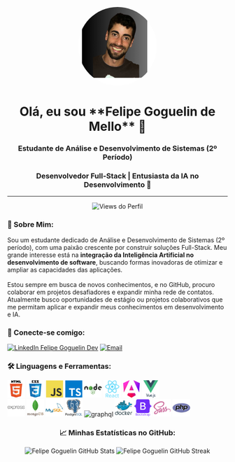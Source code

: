 
<p align="center">
<p align="center">
  <img src="https://raw.githubusercontent.com/felipe-goguelin/felipe-goguelin/96148fc5bfd8eb5518c9574646eccb8dcd6a2602/fotoGitHub.png" alt="Felipe Goguelin" width="180px" style="border-radius: 50%;">
</p>
</p>
<h1 align="center">Olá, eu sou **Felipe Goguelin de Mello** 👋</h1>
<h3 align="center">Estudante de Análise e Desenvolvimento de Sistemas (2º Período)</h3>
<h3 align="center">Desenvolvedor Full-Stack | Entusiasta da IA no Desenvolvimento 🚀</h3>

---

<p align="center">
  <img src="https://komarev.com/ghpvc/?username=Felipe-Goguelin&color=blue" alt="Views do Perfil" />
</p>

<h3 align="left">🌟 Sobre Mim:</h3>
<p align="left">
  Sou um estudante dedicado de Análise e Desenvolvimento de Sistemas (2º período), com uma paixão crescente por construir soluções Full-Stack. Meu grande interesse está na <b>integração da Inteligência Artificial no desenvolvimento de software</b>, buscando formas inovadoras de otimizar e ampliar as capacidades das aplicações.
  <br><br>
  Estou sempre em busca de novos conhecimentos, e no GitHub, procuro colaborar em projetos desafiadores e expandir minha rede de contatos. Atualmente busco oportunidades de estágio ou projetos colaborativos que me permitam aplicar e expandir meus conhecimentos em desenvolvimento e IA.
</p>

<h3 align="left">🔗 Conecte-se comigo:</h3>
<p align="left">
  <a href="https://www.linkedin.com/in/felipe-goguelin-dev" target="_blank"><img src="https://img.shields.io/badge/-LinkedIn-0A66C2?style=for-the-badge&logo=linkedin&logoColor=white" alt="LinkedIn Felipe Goguelin Dev" height="30" /></a>
  <a href="mailto:SEU_EMAIL_AQUI"><img src="https://img.shields.io/badge/-Email-D14836?style=for-the-badge&logo=gmail&logoColor=white" alt="Email" height="30" /></a>
</p>

<h3 align="left">🛠️ Linguagens e Ferramentas:</h3>
<p align="left">
  <img src="https://raw.githubusercontent.com/devicons/devicon/master/icons/html5/html5-original-wordmark.svg" alt="html5" width="40" height="40"/>
  <img src="https://raw.githubusercontent.com/devicons/devicon/master/icons/css3/css3-original-wordmark.svg" alt="css3" width="40" height="40"/>
  <img src="https://raw.githubusercontent.com/devicons/devicon/master/icons/javascript/javascript-original.svg" alt="javascript" width="40" height="40"/>
  <img src="https://raw.githubusercontent.com/devicons/devicon/master/icons/typescript/typescript-original.svg" alt="typescript" width="40" height="40"/>
  <img src="https://raw.githubusercontent.com/devicons/devicon/master/icons/nodejs/nodejs-original-wordmark.svg" alt="nodejs" width="40" height="40"/>
  <img src="https://raw.githubusercontent.com/devicons/devicon/master/icons/react/react-original-wordmark.svg" alt="react" width="40" height="40"/>
  <img src="https://raw.githubusercontent.com/devicons/devicon/master/icons/angular/angular-original.svg" alt="angular" width="40" height="40"/>
  <img src="https://raw.githubusercontent.com/devicons/devicon/master/icons/vuejs/vuejs-original-wordmark.svg" alt="vuejs" width="40" height="40"/>
  <br>
  <img src="https://raw.githubusercontent.com/devicons/devicon/master/icons/express/express-original-wordmark.svg" alt="express" width="40" height="40"/>
  <img src="https://raw.githubusercontent.com/devicons/devicon/master/icons/mongodb/mongodb-original-wordmark.svg" alt="mongodb" width="40" height="40"/>
  <img src="https://raw.githubusercontent.com/devicons/devicon/master/icons/mysql/mysql-original-wordmark.svg" alt="mysql" width="40" height="40"/>
  <img src="https://raw.githubusercontent.com/devicons/devicon/master/icons/postgresql/postgresql-original-wordmark.svg" alt="postgresql" width="40" height="40"/>
  <img src="https://www.vectorlogo.zone/logos/graphql/graphql-icon.svg" alt="graphql" width="40" height="40"/>
  <img src="https://raw.githubusercontent.com/devicons/devicon/master/icons/docker/docker-original-wordmark.svg" alt="docker" width="40" height="40"/>
  <img src="https://raw.githubusercontent.com/devicons/devicon/master/icons/bootstrap/bootstrap-plain-wordmark.svg" alt="bootstrap" width="40" height="40"/>
  <img src="https://raw.githubusercontent.com/devicons/devicon/master/icons/sass/sass-original.svg" alt="sass" width="40" height="40"/>
  <img src="https://raw.githubusercontent.com/devicons/devicon/master/icons/php/php-original.svg" alt="php" width="40" height="40"/>
</p>

<h3 align="center">📈 Minhas Estatísticas no GitHub:</h3>
<p align="center">
  <img src="https://github-readme-stats.vercel.app/api?username=Felipe-Goguelin&show_icons=true&locale=pt" alt="Felipe Goguelin GitHub Stats" />
  <img src="https://github-readme-streak-stats.herokuapp.com/?user=Felipe-Goguelin&locale=pt" alt="Felipe Goguelin GitHub Streak" />
</p>
